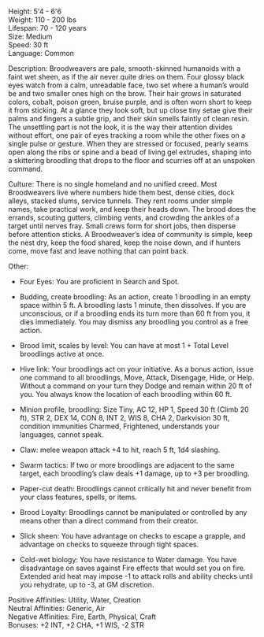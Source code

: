 Height: 5'4 - 6'6  
Weight: 110 - 200 lbs  
Lifespan: 70 - 120 years  
Size: Medium  
Speed: 30 ft  
Language: Common

Description: Broodweavers are pale, smooth-skinned humanoids with a faint wet sheen, as if the air never quite dries on them. Four glossy black eyes watch from a calm, unreadable face, two set where a human’s would be and two smaller ones high on the brow. Their hair grows in saturated colors, cobalt, poison green, bruise purple, and is often worn short to keep it from sticking. At a glance they look soft, but up close tiny setae give their palms and fingers a subtle grip, and their skin smells faintly of clean resin. The unsettling part is not the look, it is the way their attention divides without effort, one pair of eyes tracking a room while the other fixes on a single pulse or gesture. When they are stressed or focused, pearly seams open along the ribs or spine and a bead of living gel extrudes, shaping into a skittering broodling that drops to the floor and scurries off at an unspoken command.

Culture: There is no single homeland and no unified creed. Most Broodweavers live where numbers hide them best, dense cities, dock alleys, stacked slums, service tunnels. They rent rooms under simple names, take practical work, and keep their heads down. The brood does the errands, scouting gutters, climbing vents, and crowding the ankles of a target until nerves fray. Small crews form for short jobs, then disperse before attention sticks. A Broodweaver’s idea of community is simple, keep the nest dry, keep the food shared, keep the noise down, and if hunters come, move fast and leave nothing that can point back.

Other:

- Four Eyes: You are proficient in Search and Spot.
    
- Budding, create broodling: As an action, create 1 broodling in an empty space within 5 ft. A broodling lasts 1 minute, then dissolves. If you are unconscious, or if a broodling ends its turn more than 60 ft from you, it dies immediately. You may dismiss any broodling you control as a free action.
    
- Brood limit, scales by level: You can have at most 1 + Total Level broodlings active at once. 
    
- Hive link: Your broodlings act on your initiative. As a bonus action, issue one command to all broodlings, Move, Attack, Disengage, Hide, or Help. Without a command on your turn they Dodge and remain within 20 ft of you. You always know the location of each broodling within 60 ft.
    
- Minion profile, broodling: Size Tiny, AC 12, HP 1, Speed 30 ft (Climb 20 ft), STR 2, DEX 14, CON 8, INT 2, WIS 8, CHA 2, Darkvision 30 ft, condition immunities Charmed, Frightened, understands your languages, cannot speak.
    

- Claw: melee weapon attack +4 to hit, reach 5 ft, 1d4 slashing.
    
- Swarm tactics: If two or more broodlings are adjacent to the same target, each broodling’s claw deals +1 damage, up to +3 per broodling.
    
- Paper-cut death: Broodlings cannot critically hit and never benefit from your class features, spells, or items.
    
- Brood Loyalty: Broodlings cannot be manipulated or controlled by any means other than a direct command from their creator. 
    

- Slick sheen: You have advantage on checks to escape a grapple, and advantage on checks to squeeze through tight spaces.
    
- Cold-wet biology: You have resistance to Water damage. You have disadvantage on saves against Fire effects that would set you on fire. Extended arid heat may impose -1 to attack rolls and ability checks until you rehydrate, up to -3, at GM discretion.
    

Positive Affinities: Utility, Water, Creation  
Neutral Affinities: Generic, Air  
Negative Affinities: Fire, Earth, Physical, Craft  
Bonuses: +2 INT, +2 CHA, +1 WIS, -2 STR
